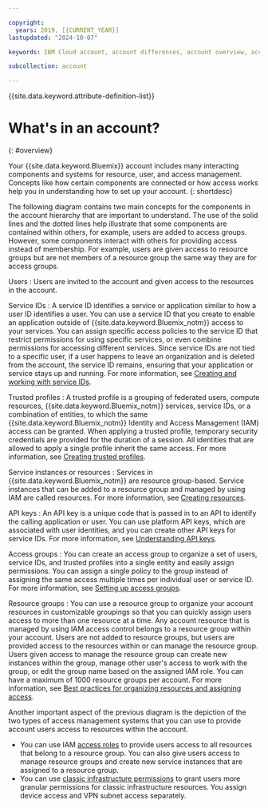 ```yaml
---

copyright:
  years: 2019, [{CURRENT_YEAR}]
lastupdated: "2024-10-07"

keywords: IBM Cloud account, account differences, account overview, account components, resource, API key, users

subcollection: account

---
```


{{site.data.keyword.attribute-definition-list}}


# What's in an account?
{: #overview}

Your {{site.data.keyword.Bluemix}} account includes many interacting components and systems for resource, user, and access management. Concepts like how certain components are connected or how access works help you in understanding how to set up your account.
{: shortdesc}

The following diagram contains two main concepts for the components in the account hierarchy that are important to understand. The use of the solid lines and the dotted lines help illustrate that some components are contained within others, for example, users are added to access groups. However, some components interact with others for providing access instead of membership. For example, users are given access to resource groups but are not members of a resource group the same way they are for access groups.



Users
:   Users are invited to the account and given access to the resources in the account.

Service IDs
:   A service ID identifies a service or application similar to how a user ID identifies a user. You can use a service ID that you create to enable an application outside of {{site.data.keyword.Bluemix_notm}} access to your services. You can assign specific access policies to the service ID that restrict permissions for using specific services, or even combine permissions for accessing different services. Since service IDs are not tied to a specific user, if a user happens to leave an organization and is deleted from the account, the service ID remains, ensuring that your application or service stays up and running. For more information, see [Creating and working with service IDs](/docs/account?topic=account-serviceids).

Trusted profiles
:   A trusted profile is a grouping of federated users, compute resources, {{site.data.keyword.Bluemix_notm}} services, service IDs, or a combination of entities, to which the same {{site.data.keyword.Bluemix_notm}} Identity and Access Management (IAM) access can be granted. When applying a trusted profile, temporary security credentials are provided for the duration of a session. All identities that are allowed to apply a single profile inherit the same access. For more information, see [Creating trusted profiles](/docs/account?topic=account-create-trusted-profile).

Service instances or resources
:   Services in {{site.data.keyword.Bluemix_notm}} are resource group-based. Service instances that can be added to a resource group and managed by using IAM are called resources. For more information, see [Creating resources](/docs/account?topic=account-manage_resource).

API keys
:   An API key is a unique code that is passed in to an API to identify the calling application or user. You can use platform API keys, which are associated with user identities, and you can create other API keys for service IDs. For more information, see [Understanding API keys](/docs/account?topic=account-manapikey).

Access groups
:   You can create an access group to organize a set of users, service IDs, and trusted profiles into a single entity and easily assign permissions. You can assign a single policy to the group instead of assigning the same access multiple times per individual user or service ID. For more information, see [Setting up access groups](/docs/account?topic=account-groups).

Resource groups
:   You can use a resource group to organize your account resources in customizable groupings so that you can quickly assign users access to more than one resource at a time. Any account resource that is managed by using IAM access control belongs to a resource group within your account. Users are not added to resource groups, but users are provided access to the resources within or can manage the resource group. Users given access to manage the resource group can create new instances within the group, manage other user's access to work with the group, or edit the group name based on the assigned IAM role. You can have a maximum of 1000 resource groups per account. For more information, see [Best practices for organizing resources and assigning access](/docs/account?topic=account-account_setup).


Another important aspect of the previous diagram is the depiction of the two types of access management systems that you can use to provide account users access to resources within the account.

   * You can use IAM [access roles](/docs/account?topic=account-userroles) to provide users access to all resources that belong to a resource group. You can also give users access to manage resource groups and create new service instances that are assigned to a resource group.
   * You can use [classic infrastructure permissions](/docs/account?topic=account-mngclassicinfra) to grant users more granular permissions for classic infrastructure resources. You assign device access and VPN subnet access separately.
